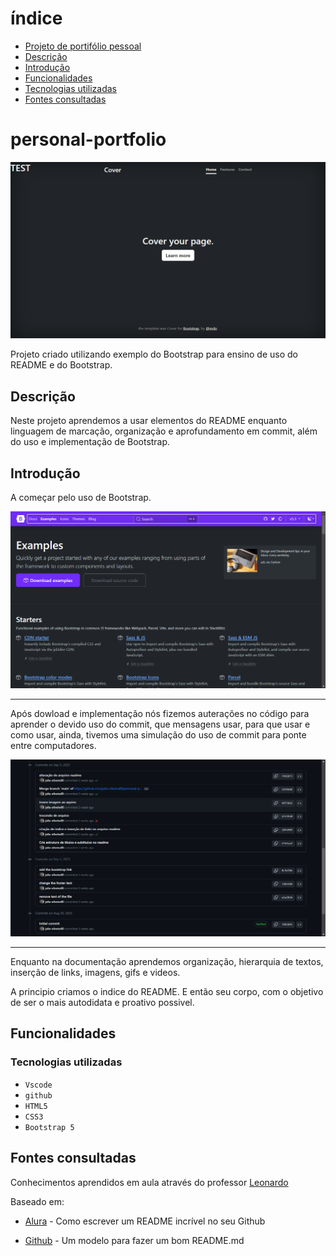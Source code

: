 # índice

* [Projeto de portifólio pessoal](#personal-portfolio)  
* [Descrição](#descri%C3%A7%C3%A3o)  
* [Introdução](#introdu%C3%A7%C3%A3o)  
* [Funcionalidades](#funcionalidades)  
* [Tecnologias utilizadas](#tecnologias-utilizadas)  
* [Fontes consultadas](#fontes-consultadas)   


# personal-portfolio

![Capa do projeto](img/Capa.png)

Projeto criado utilizando exemplo do Bootstrap para ensino de uso do README e do Bootstrap.

## Descrição

Neste projeto aprendemos a usar elementos do README enquanto linguagem de marcação, organização e aprofundamento em commit, além do uso e implementação de Bootstrap.

## Introdução
A começar pelo uso de Bootstrap.

![](img/bootstrap_example.png)

___

Após dowload e implementação nós fizemos auterações no código para aprender o devido uso do commit, que mensagens usar, para que usar e como usar, ainda, tivemos uma simulação do uso de commit para ponte entre computadores.

![](img/Commit_example.png)

___
Enquanto na documentação aprendemos organização, hierarquia de textos, inserção de links, imagens, gifs e videos. 

A principio criamos o indice do README.
E então seu corpo, com o objetivo de ser o mais autodidata e proativo possivel.
## Funcionalidades

### Tecnologias utilizadas


* ``Vscode`` 
* ``github`` 
* ``HTML5``
* ``CSS3``
* ``Bootstrap 5``

## Fontes consultadas

Conhecimentos aprendidos em aula através do professor [Leonardo](https://github.com/leonardossrocha)  

Baseado em:
* [Alura](https://www.alura.com.br/artigos/escrever-bom-readme) - Como escrever um README incrível no seu Github


* [Github](https://gist.github.com/lohhans/f8da0b147550df3f96914d3797e9fb89) - Um modelo para fazer um bom README.md
